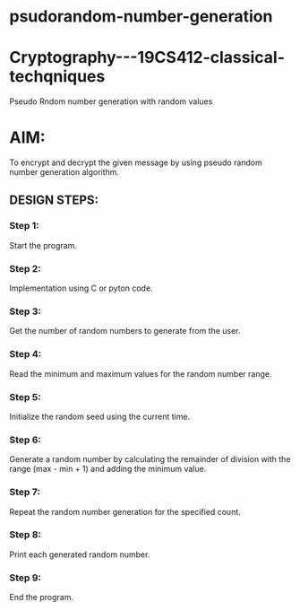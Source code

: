 # psudorandom-number-generation
# Cryptography---19CS412-classical-techqniques
Pseudo Rndom number generation with random values

# AIM:
To encrypt and decrypt the given message by using pseudo random number generation algorithm.

## DESIGN STEPS:
### Step 1:
Start the program.
### Step 2:
Implementation using C or pyton code.
### Step 3:
Get the number of random numbers to generate from the user.
### Step 4:
Read the minimum and maximum values for the random number range.
### Step 5: 
Initialize the random seed using the current time.
### Step 6:
Generate a random number by calculating the remainder of division with the range 
(max - min + 1) and adding the minimum value.
### Step 7: 
Repeat the random number generation for the specified count.
### Step 8:
Print each generated random number.
### Step 9:
End the program.


